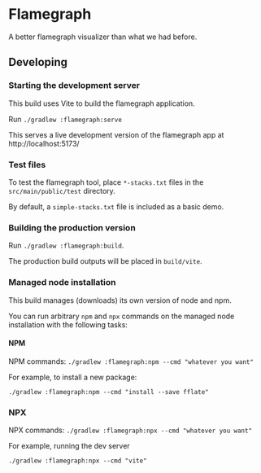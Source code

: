 # Flamegraph

A better flamegraph visualizer than what we had before.

## Developing

### Starting the development server

This build uses Vite to build the flamegraph application.

Run `./gradlew :flamegraph:serve`

This serves a live development version of the flamegraph app at http://localhost:5173/

### Test files

To test the flamegraph tool, place `*-stacks.txt` files in the `src/main/public/test` directory.

By default, a `simple-stacks.txt` file is included as a basic demo.

### Building the production version

Run `./gradlew :flamegraph:build`.

The production build outputs will be placed in `build/vite`.

### Managed node installation

This build manages (downloads) its own version of node and npm.

You can run arbitrary `npm` and `npx` commands on the managed node installation with the following tasks:

#### NPM

NPM commands: `./gradlew :flamegraph:npm --cmd "whatever you want"`

For example, to install a new package:

`./gradlew :flamegraph:npm --cmd "install --save fflate"`

### NPX

NPX commands: `./gradlew :flamegraph:npx --cmd "whatever you want"`

For example, running the dev server

`./gradlew :flamegraph:npx --cmd "vite"`

